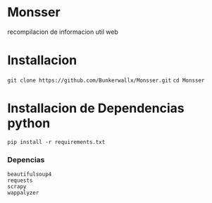 # Monsser
recompilacion de informacion util web
# Installacion
`git clone https://github.com/Bunkerwallx/Monsser.git`
`cd Monsser`

# Installacion de Dependencias python
`pip install -r requirements.txt`
### Depencias 
```
beautifulsoup4
requests
scrapy
wappalyzer

```
